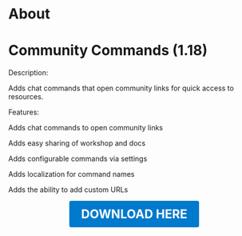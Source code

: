 # About

# Community Commands (1.18)

Description:

Adds chat commands that open community links for quick access to resources.

Features:

Adds chat commands to open community links

Adds easy sharing of workshop and docs

Adds configurable commands via settings

Adds localization for command names

Adds the ability to add custom URLs

<p align="center"><a href="https://github.com/LiliaFramework/Modules/raw/refs/heads/gh-pages/communitycommands.zip" style="display:inline-block;padding:12px 24px;font-size:1.5rem;font-weight:bold;text-decoration:none;color:#fff;background-color:#007acc;border-radius:4px;">DOWNLOAD HERE</a></p>